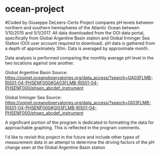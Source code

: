 # ocean-project
#Coded by Giuseppe DeLeers-Certo
Project compares pH levels between northern and southern hemispheres of the Atlantic Ocean between 1/10/2015 and 5/1/2017.
All data downloaded from the OOI data portal, specifically from Global Argentine Basin station and Global Irminger Sea Station (OOI user account required to download).
pH data is gathered from a depth of approximately 30m.
Data is averaged by approximate month.

Data analysis is performed comparing the monthly average pH level in the two locations against one another.

Global Argentine Basin Source: https://ooinet.oceanobservatories.org/data_access/?search=GA03FLMB-RIS01-04-PHSENF000#GA03FLMB-RIS01-04-PHSENF000/phsen_abcdef_instrument

Global Irminger Sea Source: https://ooinet.oceanobservatories.org/data_access/?search=GI03FLMB-RIS01-04-PHSENF000#GI03FLMB-RIS01-04-PHSENF000/phsen_abcdef_instrument 

A significant portion of the program is dedicated to formatting the data for approachable graphing. This is reflected in the program comments.

I'd like to revisit this project in the future and include other types of measurement data in an attempt to determine the driving factors of the pH change seen at the Global Argentine Basin station
